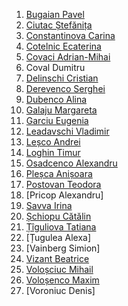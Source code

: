 1. [Bugaian Pavel](https://github.com/PavelBugaian)
1. [Ciutac Ștefănița](https://github.com/ciutacst)
1. [Constantinova Carina](https://github.com/konstarina)	
1. [Cotelnic Ecaterina](https://github.com/KateCotelnic)	
1. [Covaci Adrian-Mihai](https://github.com/adrianncovaci)	
1. Coval Dumitru	
1. [Delinschi Cristian](https://github.com/cristian-delinschi)	
1. [Derevenco Serghei](https://github.com/SergheiDerevenco)
1. [Dubenco Alina](https://github.com/alinadubenco)	
1. [Galaju Margareta](https://github.com/MargaretaGalaju)
1. [Garciu Eugenia](https://github.com/janegarciu)	
1. [Leadavschi Vladimir](https://github.com/snowtoslow)
1. [Leșco Andrei](https://github.com/whysoserious97)	
1. [Loghin Timur](https://github.com/beater13)
1. [Osadcenco Alexandru](https://github.com/alexanderosadc)	
1. [Pleșca Anișoara](https://github.com/galathinius)
1. [Postovan Teodora](https://github.com/TeodoraPostovan)
1. [Pricop Alexandru]	
1. [Savva Irina](https://github.com/irinasavva7)
1. [Șchiopu Cătălin](https://github.com/scatalin1)
1. [Țîguliova Tatiana](https://github.com/Tanyatsy)
1. [Țugulea Alexa]	       
1. [Vainberg Simion]	
1. [Vizant Beatrice](https://github.com/DivineBee)
1. [Voloșciuc Mihail](https://github.com/VolosciucMihail)	
1. [Voloșenco Maxim](https://github.com/Dudar2000)
1. [Voroniuc Denis]	       

